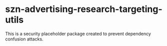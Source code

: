 # szn-advertising-research-targeting-utils

This is a security placeholder package created to prevent dependency confusion attacks.